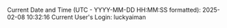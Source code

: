 Current Date and Time (UTC - YYYY-MM-DD HH:MM:SS formatted): 2025-02-08 10:32:16
Current User's Login: luckyaiman
